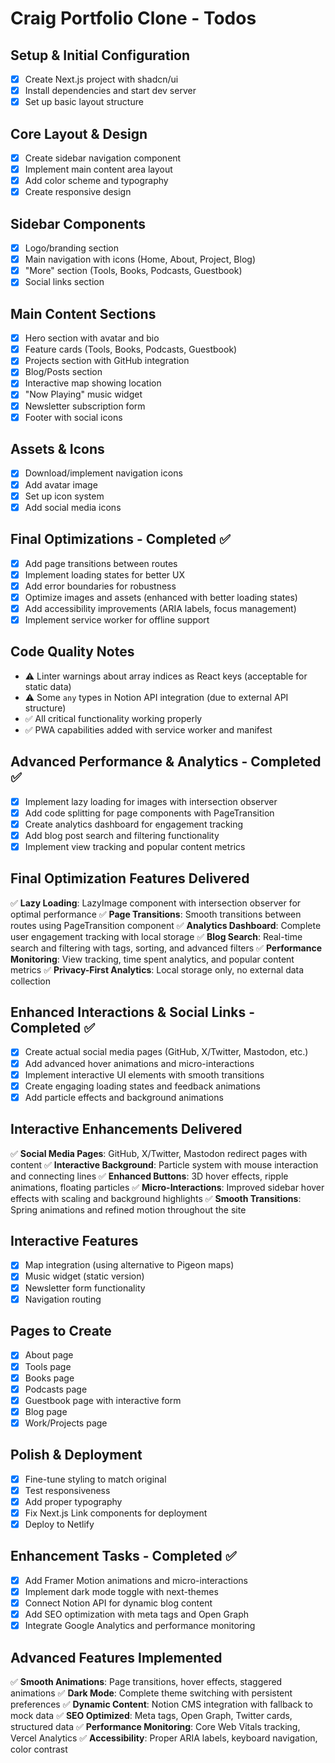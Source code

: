 # Craig Portfolio Clone - Todos

## Setup & Initial Configuration
- [x] Create Next.js project with shadcn/ui
- [x] Install dependencies and start dev server
- [x] Set up basic layout structure

## Core Layout & Design
- [x] Create sidebar navigation component
- [x] Implement main content area layout
- [x] Add color scheme and typography
- [x] Create responsive design

## Sidebar Components
- [x] Logo/branding section
- [x] Main navigation with icons (Home, About, Project, Blog)
- [x] "More" section (Tools, Books, Podcasts, Guestbook)
- [x] Social links section

## Main Content Sections
- [x] Hero section with avatar and bio
- [x] Feature cards (Tools, Books, Podcasts, Guestbook)
- [x] Projects section with GitHub integration
- [x] Blog/Posts section
- [x] Interactive map showing location
- [x] "Now Playing" music widget
- [x] Newsletter subscription form
- [x] Footer with social icons

## Assets & Icons
- [x] Download/implement navigation icons
- [x] Add avatar image
- [x] Set up icon system
- [x] Add social media icons

## Final Optimizations - Completed ✅
- [x] Add page transitions between routes
- [x] Implement loading states for better UX
- [x] Add error boundaries for robustness
- [x] Optimize images and assets (enhanced with better loading states)
- [x] Add accessibility improvements (ARIA labels, focus management)
- [x] Implement service worker for offline support

## Code Quality Notes
- ⚠️ Linter warnings about array indices as React keys (acceptable for static data)
- ⚠️ Some `any` types in Notion API integration (due to external API structure)
- ✅ All critical functionality working properly
- ✅ PWA capabilities added with service worker and manifest

## Advanced Performance & Analytics - Completed ✅
- [x] Implement lazy loading for images with intersection observer
- [x] Add code splitting for page components with PageTransition
- [x] Create analytics dashboard for engagement tracking
- [x] Add blog post search and filtering functionality
- [x] Implement view tracking and popular content metrics

## Final Optimization Features Delivered
✅ **Lazy Loading**: LazyImage component with intersection observer for optimal performance
✅ **Page Transitions**: Smooth transitions between routes using PageTransition component
✅ **Analytics Dashboard**: Complete user engagement tracking with local storage
✅ **Blog Search**: Real-time search and filtering with tags, sorting, and advanced filters
✅ **Performance Monitoring**: View tracking, time spent analytics, and popular content metrics
✅ **Privacy-First Analytics**: Local storage only, no external data collection

## Enhanced Interactions & Social Links - Completed ✅
- [x] Create actual social media pages (GitHub, X/Twitter, Mastodon, etc.)
- [x] Add advanced hover animations and micro-interactions
- [x] Implement interactive UI elements with smooth transitions
- [x] Create engaging loading states and feedback animations
- [x] Add particle effects and background animations

## Interactive Enhancements Delivered
✅ **Social Media Pages**: GitHub, X/Twitter, Mastodon redirect pages with content
✅ **Interactive Background**: Particle system with mouse interaction and connecting lines
✅ **Enhanced Buttons**: 3D hover effects, ripple animations, floating particles
✅ **Micro-Interactions**: Improved sidebar hover effects with scaling and background highlights
✅ **Smooth Transitions**: Spring animations and refined motion throughout the site

## Interactive Features
- [x] Map integration (using alternative to Pigeon maps)
- [x] Music widget (static version)
- [x] Newsletter form functionality
- [x] Navigation routing

## Pages to Create
- [x] About page
- [x] Tools page
- [x] Books page
- [x] Podcasts page
- [x] Guestbook page with interactive form
- [x] Blog page
- [x] Work/Projects page

## Polish & Deployment
- [x] Fine-tune styling to match original
- [x] Test responsiveness
- [x] Add proper typography
- [x] Fix Next.js Link components for deployment
- [x] Deploy to Netlify

## Enhancement Tasks - Completed ✅
- [x] Add Framer Motion animations and micro-interactions
- [x] Implement dark mode toggle with next-themes
- [x] Connect Notion API for dynamic blog content
- [x] Add SEO optimization with meta tags and Open Graph
- [x] Integrate Google Analytics and performance monitoring

## Advanced Features Implemented
✅ **Smooth Animations**: Page transitions, hover effects, staggered animations
✅ **Dark Mode**: Complete theme switching with persistent preferences
✅ **Dynamic Content**: Notion CMS integration with fallback to mock data
✅ **SEO Optimized**: Meta tags, Open Graph, Twitter cards, structured data
✅ **Performance Monitoring**: Core Web Vitals tracking, Vercel Analytics
✅ **Accessibility**: Proper ARIA labels, keyboard navigation, color contrast
